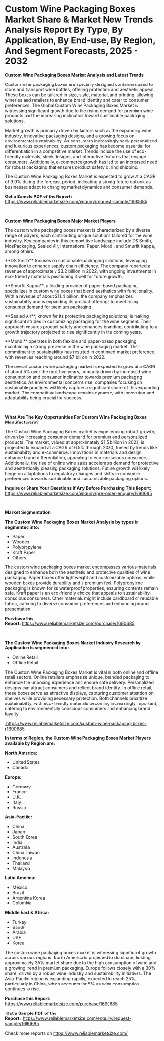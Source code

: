<p><h1>Custom Wine Packaging Boxes Market Share & Market New Trends Analysis Report By Type, By Application, By End-use, By Region, And Segment Forecasts, 2025 - 2032</h1></p><p><strong>Custom Wine Packaging Boxes Market Analysis and Latest Trends</strong></p>
<p><p>Custom wine packaging boxes are specially designed containers used to store and transport wine bottles, offering protection and aesthetic appeal. These boxes can be tailored in size, style, material, and printing, allowing wineries and retailers to enhance brand identity and cater to consumer preferences. The Global Custom Wine Packaging Boxes Market is witnessing significant growth due to the rising demand for premium wine products and the increasing inclination toward sustainable packaging solutions.</p><p>Market growth is primarily driven by factors such as the expanding wine industry, innovative packaging designs, and a growing focus on environmental sustainability. As consumers increasingly seek personalized and luxurious experiences, custom packaging has become essential for differentiation in a competitive market. Trends include the use of eco-friendly materials, sleek designs, and interactive features that engage consumers. Additionally, e-commerce growth has led to an increased need for robust packaging that ensures product safety during shipping.</p><p>The Custom Wine Packaging Boxes Market is expected to grow at a CAGR of 9.9% during the forecast period, indicating a strong future outlook as businesses adapt to changing market dynamics and consumer demands.</p></p>
<p><strong>Get a Sample PDF of the Report:&nbsp;</strong> <a href="https://www.reliablemarketsize.com/enquiry/request-sample/1690685?utm_campaign=1952&utm_medium=2&utm_source=Github&utm_content=ia&utm_term=06012025&utm_id=custom-wine-packaging-boxes">https://www.reliablemarketsize.com/enquiry/request-sample/1690685</a></p>
<p>&nbsp;</p>
<p><strong>Custom Wine Packaging Boxes Major Market Players</strong></p>
<p><p>The custom wine packaging boxes market is characterized by a diverse range of players, each contributing unique solutions tailored for the wine industry. Key companies in this competitive landscape include DS Smith, MosPackaging, Sealed Air, International Paper, Mondi, and Smurfit Kappa, among others.</p><p>**DS Smith** focuses on sustainable packaging solutions, leveraging innovation to enhance supply chain efficiency. The company reported a revenue of approximately $3.2 billion in 2022, with ongoing investments in eco-friendly materials positioning it well for future growth.</p><p>**Smurfit Kappa**, a leading provider of paper-based packaging, specializes in custom wine boxes that blend aesthetics with functionality. With a revenue of about $11.4 billion, the company emphasizes sustainability and is expanding its product offerings to meet rising consumer demand for premium packaging.</p><p>**Sealed Air**, known for its protective packaging solutions, is making significant strides in customizing packaging for the wine segment. Their approach ensures product safety and enhances branding, contributing to a growth trajectory projected to rise significantly in the coming years.</p><p>**Mondi** operates in both flexible and paper-based packaging, maintaining a strong presence in the wine packaging market. Their commitment to sustainability has resulted in continued market preference, with revenues reaching around $7 billion in 2022.</p><p>The overall custom wine packaging market is expected to grow at a CAGR of about 5% over the next five years, primarily driven by increased wine consumption and consumer inclination towards premium packaging aesthetics. As environmental concerns rise, companies focusing on sustainable practices will likely capture a significant share of this expanding market. The competitive landscape remains dynamic, with innovation and adaptability being crucial for success.</p></p>
<p>&nbsp;</p>
<p><strong>What Are The Key Opportunities For Custom Wine Packaging Boxes Manufacturers?</strong></p>
<p><p>The Custom Wine Packaging Boxes market is experiencing robust growth, driven by increasing consumer demand for premium and personalized products. The market, valued at approximately $1.5 billion in 2022, is projected to expand at a CAGR of 6.5% through 2030, fueled by trends like sustainability and e-commerce. Innovations in materials and design enhance brand differentiation, appealing to eco-conscious consumers. Additionally, the rise of online wine sales accelerates demand for protective and aesthetically pleasing packaging solutions. Future growth will likely hinge on adaptations to regulatory changes and shifts in consumer preferences towards sustainable and customizable packaging options.</p></p>
<p><strong>Inquire or Share Your Questions If Any Before Purchasing This Report:</strong> <a href="https://www.reliablemarketsize.com/enquiry/pre-order-enquiry/1690685?utm_campaign=1952&utm_medium=2&utm_source=Github&utm_content=ia&utm_term=06012025&utm_id=custom-wine-packaging-boxes">https://www.reliablemarketsize.com/enquiry/pre-order-enquiry/1690685</a></p>
<p>&nbsp;</p>
<p><strong>Market Segmentation</strong></p>
<p><strong>The Custom Wine Packaging Boxes Market Analysis by types is segmented into:</strong></p>
<p><ul><li>Paper</li><li>Wooden</li><li>Polypropylene</li><li>Kraft Paper</li><li>Others</li></ul></p>
<p><p>The custom wine packaging boxes market encompasses various materials designed to enhance both the aesthetic and protective qualities of wine packaging. Paper boxes offer lightweight and customizable options, while wooden boxes provide durability and a premium feel. Polypropylene packaging is known for its waterproof properties, ensuring contents remain safe. Kraft paper is an eco-friendly choice that appeals to sustainability-conscious consumers. Other materials might include cardboard or reusable fabric, catering to diverse consumer preferences and enhancing brand presentation.</p></p>
<p><strong>Purchase this Report:&nbsp;</strong><a href="https://www.reliablemarketsize.com/purchase/1690685?utm_campaign=1952&utm_medium=2&utm_source=Github&utm_content=ia&utm_term=06012025&utm_id=custom-wine-packaging-boxes">https://www.reliablemarketsize.com/purchase/1690685</a></p>
<p>&nbsp;</p>
<p><strong>The Custom Wine Packaging Boxes Market Industry Research by Application is segmented into:</strong></p>
<p><ul><li>Online Retail</li><li>Offline Retail</li></ul></p>
<p><p>The Custom Wine Packaging Boxes Market is vital in both online and offline retail sectors. Online retailers emphasize unique, branded packaging to enhance the unboxing experience and ensure safe delivery. Personalized designs can attract consumers and reflect brand identity. In offline retail, these boxes serve as attractive displays, capturing customer attention on shelves while providing necessary protection. Both channels prioritize sustainability, with eco-friendly materials becoming increasingly important, catering to environmentally conscious consumers and enhancing brand loyalty.</p></p>
<p><a href="https://www.reliablemarketsize.com/custom-wine-packaging-boxes-r1690685?utm_campaign=1952&utm_medium=2&utm_source=Github&utm_content=ia&utm_term=06012025&utm_id=custom-wine-packaging-boxes">&nbsp;https://www.reliablemarketsize.com/custom-wine-packaging-boxes-r1690685</a></p>
<p><strong>In terms of Region, the Custom Wine Packaging Boxes Market Players available by Region are:</strong></p>
<p>
    <p> <strong> North America: </strong>
        <ul>
            <li>United States</li>
            <li>Canada</li>
        </ul>
        </p> 
    <p> <strong> Europe: </strong>
        <ul>
            <li>Germany</li>
            <li>France</li>
            <li>U.K.</li>
            <li>Italy</li>
            <li>Russia</li>
        </ul>
        </p> 
    <p> <strong> Asia-Pacific: </strong>
        <ul>
            <li>China</li>
            <li>Japan</li>
            <li>South Korea</li>
            <li>India</li>
            <li>Australia</li>
            <li>China Taiwan</li>
            <li>Indonesia</li>
            <li>Thailand</li>
            <li>Malaysia</li>
        </ul>
        </p> 
    <p> <strong> Latin America: </strong>
        <ul>
            <li>Mexico</li>
            <li>Brazil</li>
            <li>Argentina Korea</li>
            <li>Colombia</li>
        </ul>
        </p> 
    <p> <strong> Middle East & Africa: </strong>
        <ul>
            <li>Turkey</li>
            <li>Saudi</li>
            <li>Arabia</li>
            <li>UAE</li>
            <li>Korea</li>
        </ul>
    </p>
    </p>
<p><p>The custom wine packaging boxes market is witnessing significant growth across various regions. North America is projected to dominate, holding approximately 35% market share due to the high consumption of wine and a growing trend in premium packaging. Europe follows closely with a 30% share, driven by a robust wine industry and sustainability initiatives. The Asia-Pacific region is expanding rapidly, expected to reach 25%, particularly in China, which accounts for 5% as wine consumption continues to rise.</p></p>
<p><strong>Purchase this Report: </strong><a href="https://www.reliablemarketsize.com/purchase/1690685?utm_campaign=1952&utm_medium=2&utm_source=Github&utm_content=ia&utm_term=06012025&utm_id=custom-wine-packaging-boxes">https://www.reliablemarketsize.com/purchase/1690685</a></p>
<p>&nbsp;<strong>Get a Sample PDF of the Report:&nbsp;&nbsp;</strong><a href="https://www.reliablemarketsize.com/enquiry/request-sample/1690685?utm_campaign=1952&utm_medium=2&utm_source=Github&utm_content=ia&utm_term=06012025&utm_id=custom-wine-packaging-boxes">https://www.reliablemarketsize.com/enquiry/request-sample/1690685</a></p>
<p><strong></strong></p>
<p>Check more reports on <a href="https://www.reliablemarketsize.com/?utm_campaign=1952&utm_medium=2&utm_source=Github&utm_content=ia&utm_term=06012025&utm_id=custom-wine-packaging-boxes">https://www.reliablemarketsize.com/</a></p>